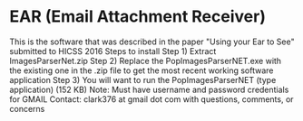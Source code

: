 # EAR (Email Attachment Receiver)
This is the software that was described in the paper "Using your Ear to See" submitted to HICSS 2016
Steps to install
Step 1) Extract ImagesParserNet.zip
Step 2) Replace the PopImagesParserNET.exe with the existing one in the .zip file to get the most recent working software application
Step 3) You will want to run the PopImagesParserNET (type application) (152 KB)
Note: Must have username and password credentials for GMAIL
Contact: clark376 at gmail dot com with questions, comments, or concerns
